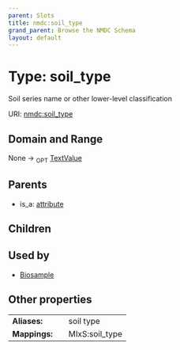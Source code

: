 ```yaml
---
parent: Slots
title: nmdc:soil_type
grand_parent: Browse the NMDC Schema
layout: default
---
```


# Type: soil_type


Soil series name or other lower-level classification

URI: [nmdc:soil_type](https://microbiomedata/meta/soil_type)

## Domain and Range

None ->  <sub>OPT</sub> [TextValue](TextValue.md)

## Parents

 *  is_a: [attribute](attribute.md)

## Children


## Used by

 * [Biosample](Biosample.md)

## Other properties

|  |  |  |
| --- | --- | --- |
| **Aliases:** | | soil type |
| **Mappings:** | | MIxS:soil_type |

